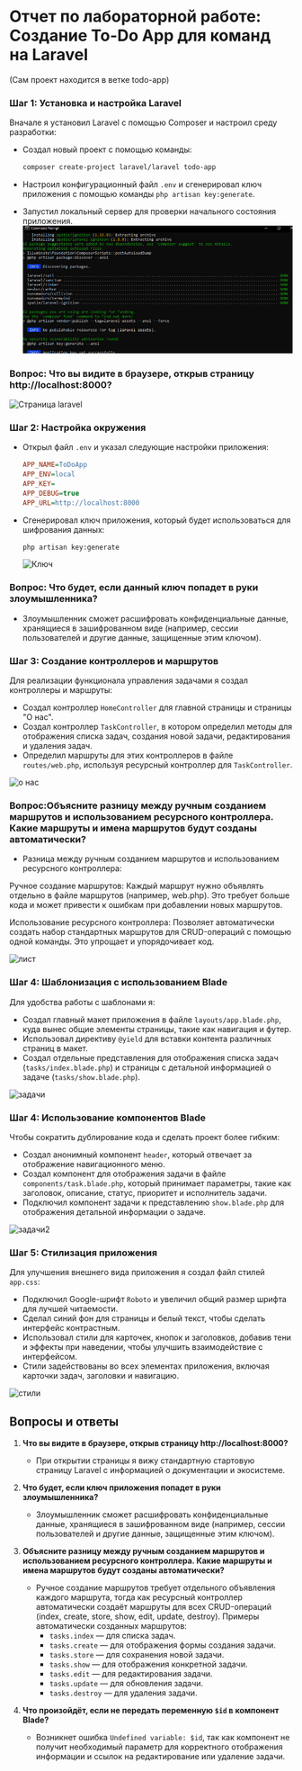 # Отчет по лабораторной работе: Создание To-Do App для команд на Laravel
(Сам проект находится в ветке todo-app)



### Шаг 1: Установка и настройка Laravel

Вначале я установил Laravel с помощью Composer и настроил среду разработки:
- Создал новый проект с помощью команды:
  
    ```bash
    composer create-project laravel/laravel todo-app
    ```

- Настроил конфигурационный файл `.env` и сгенерировал ключ приложения с помощью команды `php artisan key:generate`.

- Запустил локальный сервер для проверки начального состояния приложения.
![Запуск сервера](lab2/img/1.jpg)

### Вопрос: Что вы видите в браузере, открыв страницу http://localhost:8000?

![Cтраница laravel ](img/2.jpg)

### Шаг 2: Настройка окружения

- Открыл файл `.env` и указал следующие настройки приложения:

    ```ini
    APP_NAME=ToDoApp
    APP_ENV=local
    APP_KEY=
    APP_DEBUG=true
    APP_URL=http://localhost:8000
    ```

- Сгенерировал ключ приложения, который будет использоваться для шифрования данных:

    ```bash
    php artisan key:generate
    ```

    ![Ключ ](img/key.jpg)

### Вопрос: Что будет, если данный ключ попадет в руки злоумышленника?
- Злоумышленник сможет расшифровать конфиденциальные данные, хранящиеся в зашифрованном виде (например, сессии пользователей и другие данные, защищенные этим ключом).



### Шаг 3: Создание контроллеров и маршрутов

Для реализации функционала управления задачами я создал контроллеры и маршруты:
- Создал контроллер `HomeController` для главной страницы и страницы "О нас".
- Создал контроллер `TaskController`, в котором определил методы для отображения списка задач, создания новой задачи, редактирования и удаления задач.
- Определил маршруты для этих контроллеров в файле `routes/web.php`, используя ресурсный контроллер для `TaskController`.

![о нас ](img/3.jpg)

### Вопрос:Объясните разницу между ручным созданием маршрутов и использованием ресурсного контроллера. Какие маршруты и имена маршрутов будут созданы автоматически?

- Разница между ручным созданием маршрутов и использованием ресурсного контроллера:

Ручное создание маршрутов: Каждый маршрут нужно объявлять отдельно в файле маршрутов (например, web.php). Это требует больше кода и может привести к ошибкам при добавлении новых маршрутов.

Использование ресурсного контроллера: Позволяет автоматически создать набор стандартных маршрутов для CRUD-операций с помощью одной команды. Это упрощает и упорядочивает код.

![лист ](img/4.jpg)



### Шаг 4: Шаблонизация с использованием Blade

Для удобства работы с шаблонами я:
- Создал главный макет приложения в файле `layouts/app.blade.php`, куда вынес общие элементы страницы, такие как навигация и футер.
- Использовал директиву `@yield` для вставки контента различных страниц в макет.
- Создал отдельные представления для отображения списка задач (`tasks/index.blade.php`) и страницы с детальной информацией о задаче (`tasks/show.blade.php`).

![задачи ](img/6.jpg)

### Шаг 4: Использование компонентов Blade

Чтобы сократить дублирование кода и сделать проект более гибким:
- Создал анонимный компонент `header`, который отвечает за отображение навигационного меню.
- Создал компонент для отображения задачи в файле `components/task.blade.php`, который принимает параметры, такие как заголовок, описание, статус, приоритет и исполнитель задачи.
- Подключил компонент задачи к представлению `show.blade.php` для отображения детальной информации о задаче.

![задачи2 ](img/7.jpg)

### Шаг 5: Стилизация приложения

Для улучшения внешнего вида приложения я создал файл стилей `app.css`:
- Подключил Google-шрифт `Roboto` и увеличил общий размер шрифта для лучшей читаемости.
- Сделал синий фон для страницы и белый текст, чтобы сделать интерфейс контрастным.
- Использовал стили для карточек, кнопок и заголовков, добавив тени и эффекты при наведении, чтобы улучшить взаимодействие с интерфейсом.
- Стили задействованы во всех элементах приложения, включая карточки задач, заголовки и навигацию.

![стили ](img/8.jpg)



## Вопросы и ответы

1. **Что вы видите в браузере, открыв страницу http://localhost:8000?**
   - При открытии страницы я вижу стандартную стартовую страницу Laravel с информацией о документации и экосистеме.

2. **Что будет, если ключ приложения попадет в руки злоумышленника?**
   - Злоумышленник сможет расшифровать конфиденциальные данные, хранящиеся в зашифрованном виде (например, сессии пользователей и другие данные, защищенные этим ключом).

3. **Объясните разницу между ручным созданием маршрутов и использованием ресурсного контроллера. Какие маршруты и имена маршрутов будут созданы автоматически?**
   - Ручное создание маршрутов требует отдельного объявления каждого маршрута, тогда как ресурсный контроллер автоматически создаёт маршруты для всех CRUD-операций (index, create, store, show, edit, update, destroy). Примеры автоматически созданных маршрутов:
     - `tasks.index` — для списка задач.
     - `tasks.create` — для отображения формы создания задачи.
     - `tasks.store` — для сохранения новой задачи.
     - `tasks.show` — для отображения конкретной задачи.
     - `tasks.edit` — для редактирования задачи.
     - `tasks.update` — для обновления задачи.
     - `tasks.destroy` — для удаления задачи.

4. **Что произойдёт, если не передать переменную `$id` в компонент Blade?**
   - Возникнет ошибка `Undefined variable: $id`, так как компонент не получит необходимый параметр для корректного отображения информации и ссылок на редактирование или удаление задачи.


